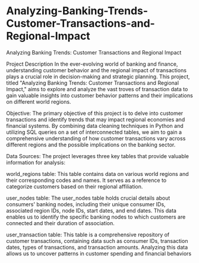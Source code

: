 # Analyzing-Banking-Trends-Customer-Transactions-and-Regional-Impact
Analyzing Banking Trends: Customer Transactions and Regional Impact

Project Description
In the ever-evolving world of banking and finance, understanding customer behavior and the regional impact of transactions plays a crucial role in decision-making and strategic planning. This project, titled "Analyzing Banking Trends: Customer Transactions and Regional Impact," aims to explore and analyze the vast troves of transaction data to gain valuable insights into customer behavior patterns and their implications on different world regions.

Objective: The primary objective of this project is to delve into customer transactions and identify trends that may impact regional economies and financial systems. By combining data cleaning techniques in Python and utilizing SQL queries on a set of interconnected tables, we aim to gain a comprehensive understanding of how customer transactions vary across different regions and the possible implications on the banking sector.

Data Sources: The project leverages three key tables that provide valuable information for analysis:

world_regions table: This table contains data on various world regions and their corresponding codes and names. It serves as a reference to categorize customers based on their regional affiliation.

user_nodes table: The user_nodes table holds crucial details about consumers' banking nodes, including their unique consumer IDs, associated region IDs, node IDs, start dates, and end dates. This data enables us to identify the specific banking nodes to which customers are connected and their duration of association.

user_transaction table: This table is a comprehensive repository of customer transactions, containing data such as consumer IDs, transaction dates, types of transactions, and transaction amounts. Analyzing this data allows us to uncover patterns in customer spending and financial behaviors

